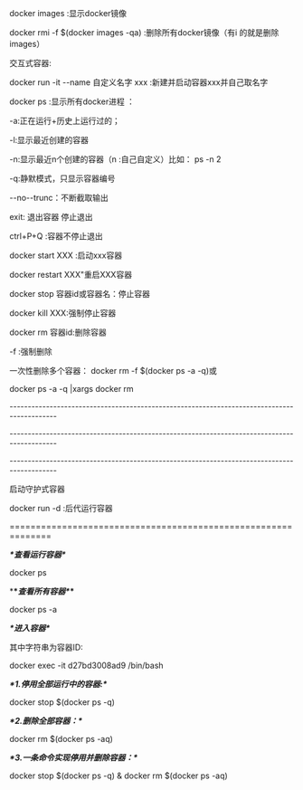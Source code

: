 docker images :显示docker镜像

docker rmi -f $(docker images -qa) :删除所有docker镜像（有i 的就是删除images）

交互式容器:

docker run -it --name 自定义名字  xxx  :新建并启动容器xxx并自己取名字

 

docker ps  :显示所有docker进程  ：

-a:正在运行+历史上运行过的；

-l:显示最近创建的容器

-n:显示最近n个创建的容器（n :自己自定义）比如： ps -n  2

-q:静默模式，只显示容器编号

--no--trunc：不断截取输出

exit: 退出容器  停止退出

ctrl+P+Q  :容器不停止退出

docker start XXX  :启动xxx容器

docker restart XXX"重启XXX容器

docker stop 容器id或容器名：停止容器

docker kill XXX:强制停止容器

docker rm 容器id:删除容器   

-f :强制删除

一次性删除多个容器： docker rm -f $(docker ps -a -q)或

 docker ps -a -q |xargs docker rm

\-------------------------------------------------------------------------------------------

\-------------------------------------------------------------------------------------------

\-------------------------------------------------------------------------------------------

启动守护式容器

docker run -d :后代运行容器

 

==============================================================

***\*查看运行容器\****

docker ps

***\**查看所有容器\**\***

docker ps -a

***\*进入容器\****

其中字符串为容器ID:

docker exec -it d27bd3008ad9 /bin/bash

***\*1.停用全部运行中的容器:\****

docker stop $(docker ps -q)

 

***\*2.删除全部容器：\****

docker rm $(docker ps -aq)

***\*3.一条命令实现停用并删除容器：\****

docker stop $(docker ps -q) & docker rm $(docker ps -aq)